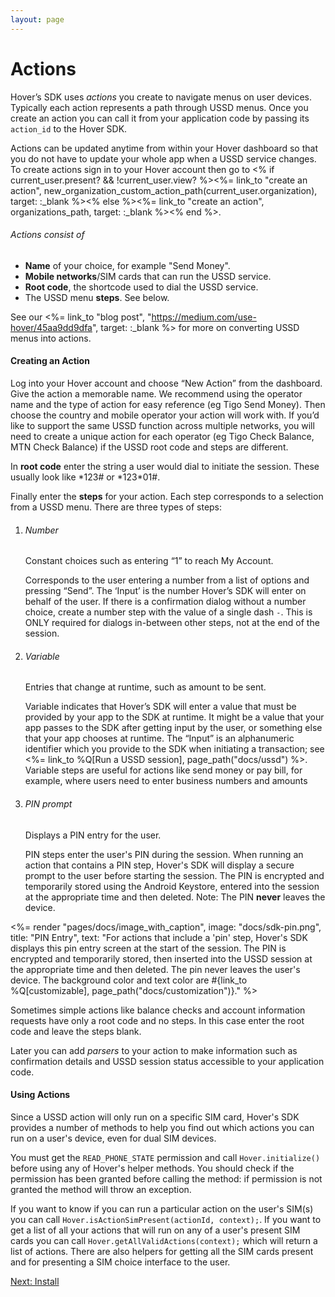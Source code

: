```yaml
---
layout: page
---
```


# Actions

Hover’s SDK uses _actions_ you create to navigate menus on user devices. Typically each action represents a path through USSD menus. Once you create an action you can call it from your application code by passing its `action_id` to the Hover SDK.

Actions can be updated anytime from within your Hover dashboard so that you do not have to update your whole app when a USSD service changes. To create actions sign in to your Hover account then go to <% if current\_user.present? && !current\_user.view? %><%= link\_to "create an action", new\_organization\_custom\_action\_path(current\_user.organization), target: :\_blank %><% else %><%= link\_to "create an action", organizations\_path, target: :\_blank %><% end %>.

###### Actions consist of

-   **Name** of your choice, for example "Send Money".
-   **Mobile networks**/SIM cards that can run the USSD service.
-   **Root code**, the shortcode used to dial the USSD service.
-   The USSD menu **steps**. See below.

See our <%= link\_to "blog post", "https://medium.com/use-hover/45aa9dd9dfa", target: :\_blank %> for more on converting USSD menus into actions.

#### Creating an Action

Log into your Hover account and choose “New Action” from the dashboard. Give the action a memorable name. We recommend using the operator name and the type of action for easy reference (eg Tigo Send Money). Then choose the country and mobile operator your action will work with. If you’d like to support the same USSD function across multiple networks, you will need to create a unique action for each operator (eg Tigo Check Balance, MTN Check Balance) if the USSD root code and steps are different.

In **root code** enter the string a user would dial to initiate the session. These usually look like \*123# or \*123\*01#.

Finally enter the **steps** for your action. Each step corresponds to a selection from a USSD menu. There are three types of steps:

1.  ###### Number
    
    Constant choices such as entering “1” to reach My Account.
    
    Corresponds to the user entering a number from a list of options and pressing “Send”. The ‘Input’ is the number Hover’s SDK will enter on behalf of the user. If there is a confirmation dialog without a number choice, create a number step with the value of a single dash `-`. This is ONLY required for dialogs in-between other steps, not at the end of the session.
    
2.  ###### Variable
    
    Entries that change at runtime, such as amount to be sent.
    
    Variable indicates that Hover’s SDK will enter a value that must be provided by your app to the SDK at runtime. It might be a value that your app passes to the SDK after getting input by the user, or something else that your app chooses at runtime. The “Input” is an alphanumeric identifier which you provide to the SDK when initiating a transaction; see <%= link\_to %Q\[Run a USSD session\], page\_path("docs/ussd") %>. Variable steps are useful for actions like send money or pay bill, for example, where users need to enter business numbers and amounts
    
3.  ###### PIN prompt
    
    Displays a PIN entry for the user.
    
    PIN steps enter the user's PIN during the session. When running an action that contains a PIN step, Hover's SDK will display a secure prompt to the user before starting the session. The PIN is encrypted and temporarily stored using the Android Keystore, entered into the session at the appropriate time and then deleted. Note: The PIN **never** leaves the device.
    

<%= render "pages/docs/image\_with\_caption", image: "docs/sdk-pin.png", title: "PIN Entry", text: "For actions that include a 'pin' step, Hover's SDK displays this pin entry screen at the start of the session. The PIN is encrypted and temporarily stored, then inserted into the USSD session at the appropriate time and then deleted. The pin never leaves the user's device. The background color and text color are #{link\_to %Q\[customizable\], page\_path("docs/customization")}." %>

Sometimes simple actions like balance checks and account information requests have only a root code and no steps. In this case enter the root code and leave the steps blank.

Later you can add _parsers_ to your action to make information such as confirmation details and USSD session status accessible to your application code.

#### Using Actions

Since a USSD action will only run on a specific SIM card, Hover's SDK provides a number of methods to help you find out which actions you can run on a user's device, even for dual SIM devices.

You must get the `READ_PHONE_STATE` permission and call `Hover.initialize()` before using any of Hover's helper methods. You should check if the permission has been granted before calling the method: if permission is not granted the method will throw an exception.

If you want to know if you can run a particular action on the user's SIM(s) you can call `Hover.isActionSimPresent(actionId, context);`. If you want to get a list of all your actions that will run on any of a user's present SIM cards you can call `Hover.getAllValidActions(context);` which will return a list of actions. There are also helpers for getting all the SIM cards present and for presenting a SIM choice interface to the user.

[Next: Install](/docs/installation)